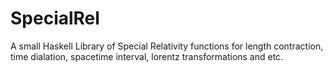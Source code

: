 # SpecialRel
A small Haskell Library of Special Relativity functions for length contraction, time dialation, spacetime interval, lorentz transformations and etc.
